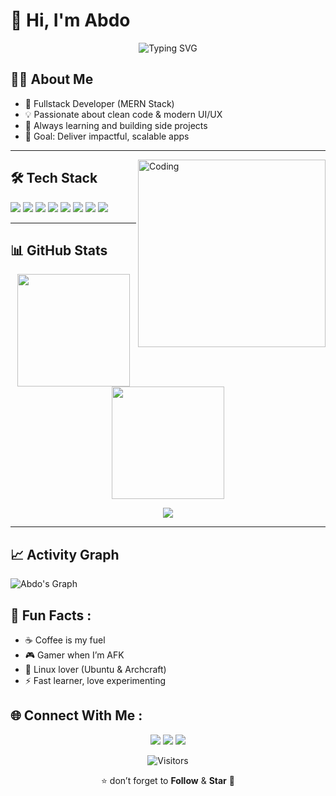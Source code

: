 # 👋 Hi, I'm Abdo  

<p align="center">
  <img src="https://readme-typing-svg.herokuapp.com?font=Fira+Code&size=22&pause=1000&color=2F81F7&center=true&vCenter=true&width=600&lines=🚀+Fullstack+Developer;💻+MERN+Stack+Enthusiast;🔥+Always+learning+new+tech" alt="Typing SVG" />
</p>



## 🧑‍💻 About Me  
- 🚀 Fullstack Developer (MERN Stack)  
- 💡 Passionate about clean code & modern UI/UX  
- 🌱 Always learning and building side projects  
- 🎯 Goal: Deliver impactful, scalable apps  

---

<img align="right" alt="Coding" width="300" src="https://media.giphy.com/media/qgQUggAC3Pfv687qPC/giphy.gif" />

## 🛠️ Tech Stack  
<p>
  <img src="https://img.shields.io/badge/HTML5-E34F26?style=for-the-badge&logo=html5&logoColor=white" />
  <img src="https://img.shields.io/badge/CSS3-1572B6?style=for-the-badge&logo=css3&logoColor=white" />
  <img src="https://img.shields.io/badge/JavaScript-323330?style=for-the-badge&logo=javascript&logoColor=F7DF1E" />
  <img src="https://img.shields.io/badge/React-20232A?style=for-the-badge&logo=react&logoColor=61DAFB" />
  <img src="https://img.shields.io/badge/Node.js-43853D?style=for-the-badge&logo=node.js&logoColor=white" />
  <img src="https://img.shields.io/badge/Express.js-000000?style=for-the-badge&logo=express&logoColor=white" />
  <img src="https://img.shields.io/badge/MongoDB-4EA94B?style=for-the-badge&logo=mongodb&logoColor=white" />
  <img src="https://img.shields.io/badge/MySQL-005C84?style=for-the-badge&logo=mysql&logoColor=white" />
</p>

---

## 📊 GitHub Stats  
<p align="center">
  <img src="https://github-readme-stats.vercel.app/api?username=mouaiz-09&show_icons=true&theme=radical" height="180em" />
  <img src="https://github-readme-streak-stats.herokuapp.com/?user=mouaiz-09&theme=radical" height="180em" />
</p>

<p align="center">
  <img src="https://github-readme-stats.vercel.app/api/top-langs/?username=mouaiz-09&layout=compact&theme=radical" />
</p>

---

## 📈 Activity Graph  
![Abdo's Graph](https://github-readme-activity-graph.vercel.app/graph?username=mouaiz-09&theme=react-dark&hide_border=true&area=true)





## 🎉 Fun Facts  :
- ☕ Coffee is my fuel  
- 🎮 Gamer when I’m AFK  
- 🐧 Linux lover (Ubuntu & Archcraft)  
- ⚡ Fast learner, love experimenting  



## 🌐 Connect With Me :
<p align="center">
  <a href="mailto:rlqyyn@gmail.com"><img src="https://img.shields.io/badge/Email-rlqyyn%40gmail.com-red?style=for-the-badge&logo=gmail&logoColor=white" /></a>
  <a href="https://linkedin.com/in/USERNAME"><img src="https://img.shields.io/badge/LinkedIn-0A66C2?style=for-the-badge&logo=linkedin&logoColor=white" /></a>
  <a href="https://github.com/USERNAME"><img src="https://img.shields.io/badge/GitHub-100000?style=for-the-badge&logo=github&logoColor=white" /></a>
</p>

 <div align="center">
  
![Visitors](https://komarev.com/ghpvc/?username=mouaiz-09&label=Profile+Views&color=2F81F7&style=flat-square)  

⭐️  don’t forget to **Follow** & **Star** 🙌
